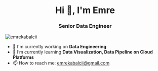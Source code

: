 <h1 align="center">Hi 👋, I'm Emre</h1>
<h3 align="center">Senior Data Engineer</h3>

<p align="left"> <img src="https://komarev.com/ghpvc/?username=emrekabalcii" alt="emrekabalcii" /> </p>

- 🔭 I'm currently working on **Data Engineering**
- 🌱 I’m currently learning **Data Visualization, Data Pipeline on Cloud Platforms**
- 📫 How to reach me: emrekabalcii@gmail.com
